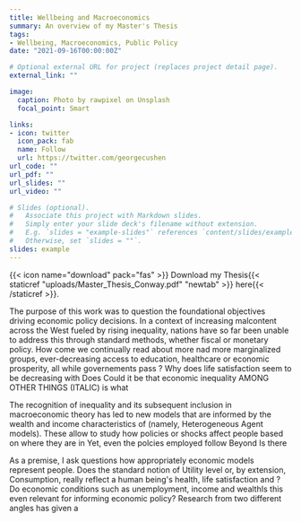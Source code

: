 ```yaml
---
title: Wellbeing and Macroeconomics
summary: An overview of my Master's Thesis
tags:
- Wellbeing, Macroeconomics, Public Policy
date: "2021-09-16T00:00:00Z"

# Optional external URL for project (replaces project detail page).
external_link: ""

image:
  caption: Photo by rawpixel on Unsplash
  focal_point: Smart

links:
- icon: twitter
  icon_pack: fab
  name: Follow
  url: https://twitter.com/georgecushen
url_code: ""
url_pdf: ""
url_slides: ""
url_video: ""

# Slides (optional).
#   Associate this project with Markdown slides.
#   Simply enter your slide deck's filename without extension.
#   E.g. `slides = "example-slides"` references `content/slides/example-slides.md`.
#   Otherwise, set `slides = ""`.
slides: example
---
```

{{< icon name="download" pack="fas" >}} Download my Thesis{{< staticref "uploads/Master_Thesis_Conway.pdf" "newtab" >}} here{{< /staticref >}}.

The purpose of this work was to question the foundational objectives driving economic policy decisions. In a context of increasing malcontent across the West fueled by rising inequality, nations have so far been unable to address this through standard methods, whether fiscal or monetary policy. How come we continually read about more nad more marginalized groups, ever-decreasing access to education, healthcare or economic prosperity, all while governements pass  ? Why does life satisfaction seem to be decreasing with  Does    Could it be that economic inequality AMONG OTHER THINGS (ITALIC) is what

The recognition of inequality and its subsequent inclusion in macroeconomic theory has led to new models that are informed by the wealth and income characteristics of (namely, Heterogeneous Agent models). These allow to study how policies or shocks affect people based on where they are in Yet, even the polcies employed follow   Beyond  Is there 

As a premise, I ask questions how appropriately economic models represent people. Does the standard notion of Utility level or, by extension, Consumption, really reflect a human being's health, life satisfaction and ? Do economic conditions such as unemployment, income and wealthIs this even relevant for informing economic policy? Research from two different angles has given a 

